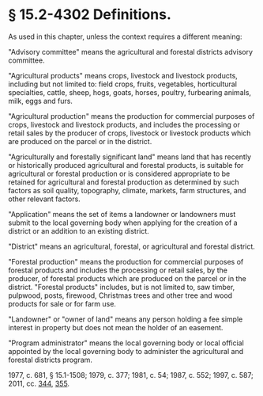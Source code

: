 # § 15.2-4302 Definitions.

<p>As used in this chapter, unless the context requires a different meaning:</p><p>"Advisory committee" means the agricultural and forestal districts advisory committee.</p><p>"Agricultural products" means crops, livestock and livestock products, including but not limited to: field crops, fruits, vegetables, horticultural specialties, cattle, sheep, hogs, goats, horses, poultry, furbearing animals, milk, eggs and furs.</p><p>"Agricultural production" means the production for commercial purposes of crops, livestock and livestock products, and includes the processing or retail sales by the producer of crops, livestock or livestock products which are produced on the parcel or in the district.</p><p>"Agriculturally and forestally significant land" means land that has recently or historically produced agricultural and forestal products, is suitable for agricultural or forestal production or is considered appropriate to be retained for agricultural and forestal production as determined by such factors as soil quality, topography, climate, markets, farm structures, and other relevant factors.</p><p>"Application" means the set of items a landowner or landowners must submit to the local governing body when applying for the creation of a district or an addition to an existing district.</p><p>"District" means an agricultural, forestal, or agricultural and forestal district.</p><p>"Forestal production" means the production for commercial purposes of forestal products and includes the processing or retail sales, by the producer, of forestal products which are produced on the parcel or in the district. "Forestal products" includes, but is not limited to, saw timber, pulpwood, posts, firewood, Christmas trees and other tree and wood products for sale or for farm use.</p><p>"Landowner" or "owner of land" means any person holding a fee simple interest in property but does not mean the holder of an easement.</p><p>"Program administrator" means the local governing body or local official appointed by the local governing body to administer the agricultural and forestal districts program.</p><p>1977, c. 681, § 15.1-1508; 1979, c. 377; 1981, c. 54; 1987, c. 552; 1997, c. 587; 2011, cc. <a href='http://lis.virginia.gov/cgi-bin/legp604.exe?111+ful+CHAP0344'>344</a>, <a href='http://lis.virginia.gov/cgi-bin/legp604.exe?111+ful+CHAP0355'>355</a>.</p>